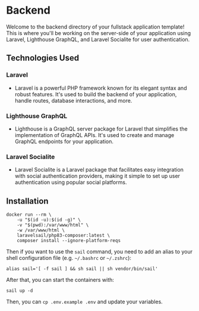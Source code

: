# Backend

Welcome to the backend directory of your fullstack application template! This is where you'll be working on the server-side of your application using Laravel, Lighthouse GraphQL, and Laravel Socialite for user authentication.

## Technologies Used

### Laravel
- Laravel is a powerful PHP framework known for its elegant syntax and robust features. It's used to build the backend of your application, handle routes, database interactions, and more.

### Lighthouse GraphQL
- Lighthouse is a GraphQL server package for Laravel that simplifies the implementation of GraphQL APIs. It's used to create and manage GraphQL endpoints for your application.

### Laravel Socialite
- Laravel Socialite is a Laravel package that facilitates easy integration with social authentication providers, making it simple to set up user authentication using popular social platforms.

## Installation

```shell
docker run --rm \
    -u "$(id -u):$(id -g)" \
    -v "$(pwd):/var/www/html" \
    -w /var/www/html \
    laravelsail/php83-composer:latest \
    composer install --ignore-platform-reqs
```

Then if you want to use the `sail` command, you need to add an
alias to your shell configuration file (e.g. `~/.bashrc` or
`~/.zshrc`):

```shell
alias sail='[ -f sail ] && sh sail || sh vendor/bin/sail'
```

After that, you can start the containers with:

```shell
sail up -d
```

Then, you can `cp .env.example .env` and update your variables.
